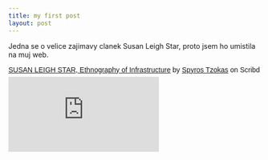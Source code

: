 ```yaml
---
title: my first post
layout: post
---
```


Jedna se o velice zajimavy clanek Susan Leigh Star, proto jsem ho umistila na muj web.

<p  style=" margin: 12px auto 6px auto; font-family: Helvetica,Arial,Sans-serif; font-style: normal; font-variant: normal; font-weight: normal; font-size: 14px; line-height: normal; font-size-adjust: none; font-stretch: normal; -x-system-font: none; display: block;">   <a title="View SUSAN LEIGH STAR, Ethnography of Infrastructure on Scribd" href="https://www.scribd.com/document/183597782/SUSAN-LEIGH-STAR-Ethnography-of-Infrastructure#from_embed"  style="text-decoration: underline;" >SUSAN LEIGH STAR, Ethnography of Infrastructure</a> by <a title="View Spyros Tzokas's profile on Scribd" href="https://www.scribd.com/user/36973116/Spyros-Tzokas#from_embed"  style="text-decoration: underline;" >Spyros Tzokas</a> on Scribd</p><iframe class="scribd_iframe_embed" src="https://www.scribd.com/embeds/183597782/content?start_page=1&view_mode=scroll&access_key=key-vbs9bt9ptth47hnrft4&show_recommendations=true" data-auto-height="true" data-aspect-ratio="0.7729220222793488" scrolling="no" id="doc_45196" width="null" height="null" frameborder="0"></iframe><script type="text/javascript">(function() { var scribd = document.createElement("script"); scribd.type = "text/javascript"; scribd.async = true; scribd.src = "https://www.scribd.com/javascripts/embed_code/inject.js"; var s = document.getElementsByTagName("script")[0]; s.parentNode.insertBefore(scribd, s); })();</script>
